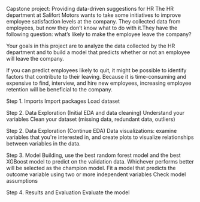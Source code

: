 Capstone project: Providing data-driven suggestions for HR
The HR department at Salifort Motors wants to take some initiatives to improve employee satisfaction levels at the company. They collected data from employees, but now they don’t know what to do with it.They have the following question: what’s likely to make the employee leave the company?

Your goals in this project are to analyze the data collected by the HR department and to build a model that predicts whether or not an employee will leave the company.

If you can predict employees likely to quit, it might be possible to identify factors that contribute to their leaving. Because it is time-consuming and expensive to find, interview, and hire new employees, increasing employee retention will be beneficial to the company.

Step 1. Imports
Import packages
Load dataset

Step 2. Data Exploration (Initial EDA and data cleaning)
Understand your variables
Clean your dataset (missing data, redundant data, outliers)

Step 2. Data Exploration (Continue EDA)
Data visualizations: examine variables that you're interested in, and create plots to visualize relationships between variables in the data.

Step 3. Model Building, use the best random forest model and the best XGBoost model to predict on the validation data. Whichever performs better will be selected as the champion model. 
Fit a model that predicts the outcome variable using two or more independent variables
Check model assumptions

Step 4. Results and Evaluation
Evaluate the model
